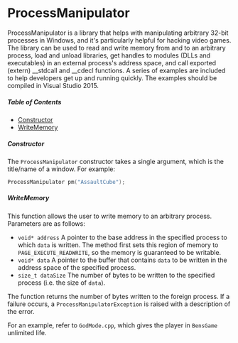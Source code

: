 # ProcessManipulator
ProcessManipulator is a library that helps with manipulating arbitrary 32-bit processes in Windows, and it's
particularly helpful for hacking video games. The library can be used to read and write memory from and to 
an arbitrary process, load and unload libraries, get handles to modules (DLLs and executables) in an
external process's address space, and call exported (extern) __stdcall and __cdecl functions.  A series of
examples are included to help developers get up and running quickly.  The examples should be compiled in
Visual Studio 2015.

##### Table of Contents
- [Constructor](#constructor)
- [WriteMemory](#writememory)

##### Constructor
The `ProcessManipulator` constructor takes a single argument, which is the title/name of a window.  For example:

```c++
ProcessManipulator pm("AssaultCube");
```

##### WriteMemory
This function allows the user to write memory to an arbitrary process.  Parameters are as follows:

- `void* address` A pointer to the base address in the specified process to which `data` is written.
  The method first sets this region of memory to `PAGE_EXECUTE_READWRITE`, so the memory is guaranteed
  to be writable.
- `void* data` A pointer to the buffer that contains `data` to be written in the address space of the specified process.
- `size_t dataSize` The number of bytes to be written to the specified process (i.e. the size of `data`).

The function returns the number of bytes written to the foreign process.  If a failure occurs, a `ProcessManipulatorException`
is raised with a description of the error.

For an example, refer to `GodMode.cpp`, which gives the player in `BensGame` unlimited life.
